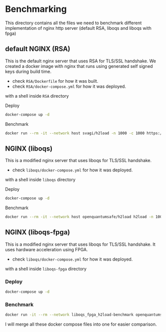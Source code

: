 # Benchmarking

This directory contains all the files we need to benchmark different implementation of nginx http server (default RSA, liboqs and liboqs with fpga)

## default NGINX (RSA)

This is the default nginx server that uses RSA for TLS/SSL handshake. We created a docker image with nginx that runs using generated self signed keys during build time.

- check `RSA/Dockerfile` for how it was built.
- check `RSA/docker-compose.yml` for how it was deployed.

with a shell inside `RSA` directory

Deploy

```bash
docker-compose up -d
```

Benchmark

```bash
docker run --rm -it --network host svagi/h2load -n 1000 -c 1000 https://localhost:4433
```

## NGINX (liboqs)

This is a modified nginx server that uses liboqs for TLS/SSL handshake.

- check `liboqs/docker-compose.yml` for how it was deployed.

with a shell inside `liboqs` directory

Deploy

```bash
docker-compose up -d
```

Benchmark

```bash
docker run --rm -it --network host openquantumsafe/h2load h2load -n 1000 -c 1000 https://localhost:443
```

## NGINX (liboqs-fpga)

This is a modified nginx server that uses liboqs for TLS/SSL handshake. It uses hardware acceleration using FPGA.

- check `liboqs/docker-compose.yml` for how it was deployed.

with a shell inside `liboqs-fpga` directory

### Deploy

```bash
docker-compose up -d
```

### Benchmark

```bash
docker run -it --rm --network liboqs_fpga_h2load-benchmark openquantumsafe/h2load h2load -n 1000 -c 10 https://YOUR_IP:4432
```

I will merge all these docker compose files into one for easier comparison.
